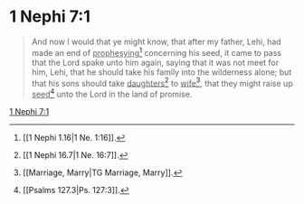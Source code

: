 # 1 Nephi 7:1

> And now I would that ye might know, that after my father, Lehi, had made an end of <u>prophesying</u>[^a] concerning his seed, it came to pass that the Lord spake unto him again, saying that it was not meet for him, Lehi, that he should take his family into the wilderness alone; but that his sons should take <u>daughters</u>[^b] to <u>wife</u>[^c], that they might raise up <u>seed</u>[^d] unto the Lord in the land of promise.

[1 Nephi 7:1](https://www.churchofjesuschrist.org/study/scriptures/bofm/1-ne/7?lang=eng&id=p1#p1)


[^a]: [[1 Nephi 1.16|1 Ne. 1:16]].  
[^b]: [[1 Nephi 16.7|1 Ne. 16:7]].  
[^c]: [[Marriage, Marry|TG Marriage, Marry]].  
[^d]: [[Psalms 127.3|Ps. 127:3]].  
